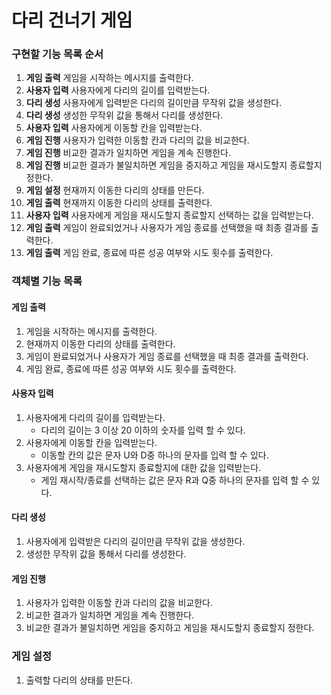 # 다리 건너기 게임

### 구현할 기능 목록 순서

1. **게임 출력** 게임을 시작하는 메시지를 출력한다.
2. **사용자 입력** 사용자에게 다리의 길이를 입력받는다.
3. **다리 생성** 사용자에게 입력받은 다리의 길이만큼 무작위 값을 생성한다.
4. **다리 생성** 생성한 무작위 값을 통해서 다리를 생성한다.
5. **사용자 입력** 사용자에게 이동할 칸을 입력받는다.
6. **게임 진행** 사용자가 입력한 이동할 칸과 다리의 값을 비교한다.
7. **게임 진행** 비교한 결과가 일치하면 게임을 계속 진행한다.
8. **게임 진행** 비교한 결과가 불일치하면 게임을 중지하고 게임을 재시도할지 종료할지 정한다.
9. **게임 설정** 현재까지 이동한 다리의 상태를 만든다.
10. **게임 출력** 현재까지 이동한 다리의 상태를 출력한다.
11. **사용자 입력** 사용자에게 게임을 재시도할지 종료할지 선택하는 값을 입력받는다. 
12. **게임 출력** 게임이 완료되었거나 사용자가 게임 종료를 선택했을 때 최종 결과를 출력한다.
13. **게임 출력** 게임 완료, 종료에 따른 성공 여부와 시도 횟수를 출력한다.

### 객체별 기능 목록

#### 게임 출력
1. 게임을 시작하는 메시지를 출력한다.
2. 현재까지 이동한 다리의 상태를 출력한다.
3. 게임이 완료되었거나 사용자가 게임 종료를 선택했을 때 최종 결과를 출력한다.
4. 게임 완료, 종료에 따른 성공 여부와 시도 횟수를 출력한다.

#### 사용자 입력
1. 사용자에게 다리의 길이를 입력받는다.
    + 다리의 길이는 3 이상 20 이하의 숫자를 입력 할 수 있다.
2. 사용자에게 이동할 칸을 입력받는다.
    + 이동할 칸의 값은 문자 U와 D중 하나의 문자를 입력 할 수 있다.
3. 사용자에게 게임을 재시도할지 종료할지에 대한 값을 입력받는다.
    + 게임 재시작/종료를 선택하는 값은 문자 R과 Q중 하나의 문자를 입력 할 수 있다.

#### 다리 생성
1. 사용자에게 입력받은 다리의 길이만큼 무작위 값을 생성한다.
2. 생성한 무작위 값을 통해서 다리를 생성한다.

#### 게임 진행
1. 사용자가 입력한 이동할 칸과 다리의 값을 비교한다.
2. 비교한 결과가 일치하면 게임을 계속 진행한다.
3. 비교한 결과가 불일치하면 게임을 중지하고 게임을 재시도할지 종료할지 정한다.

### 게임 설정
1. 출력할 다리의 상태를 만든다.